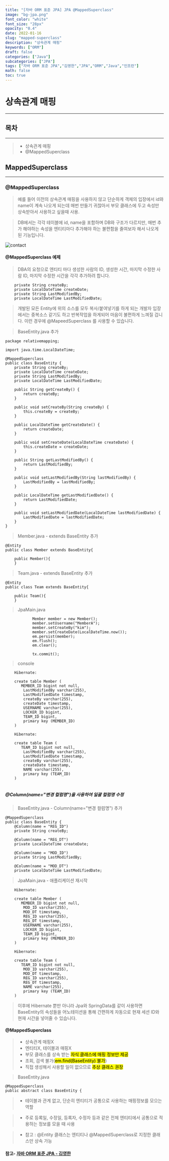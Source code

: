 ```yaml
---
title: "[자바 ORM 표준 JPA] JPA @MappedSuperclass"
image: "bg-jpa.png"
font_color: "white"
font_size: "28px"
opacity: "0.4"
date: 2022-01-16
slug: "mapped-superclass"
description: "상속관계 매핑"	
keywords: ["ORM"]
draft: false
categories: ["Java"]
subcategories: ["JPA"]
tags: ["자바 ORM 표준 JPA","김영한","JPA","ORM","Java","인프런"]
math: false
toc: true
---
```



# 상속관계 매핑
-------------

## 목차
-------------
> - 상속관계 매핑
> - @MappedSuperclass

## MappedSuperclass
-------------

### @MappedSuperclass

> 예를 들어 이전의 상속관계 매핑을 사용하지 않고 단순하게 객체의 입장에서 id와 name이 계속 나오게 되는데 매번 만들기 귀찮아서 부모 클래스에 두고 속성만 상속받아서 사용하고 싶을때 사용. <br>

> DB에서는 각각 테이블에 id, name을 포함하며 DB와 구조가 다르지만, 매번 추가 해야하는 속성을 엔티티마다 추가해야 하는 불편함을 줄여보자 해서 나오게 된 기능입니다. 

![contact](/images/develop/backend/orm-jpa-basic/mapped-superclass/img-001.png)

#### @MappedSuperclass 예제
> DBA의 요청으로 엔티티 마다 생성한 사람의 ID, 생성한 시간, 마지막 수정한 사람 ID, 마지막 수정한 시간을 각각 추가하려 합니다. 

```
    private String createBy;
    private LocalDateTime createDate;
    private String LastModifiedBy;
    private LocalDateTime LastModifiedDate;
```

> 개발된 모든 Entity에 위의 소스를 모두 복사/붙여넣기를 하게 되는 개발자 입장에서는 중복소스 같기도 하고 반복작업을 하게되어 마음이 불편하게 느껴질 겁니다. 이런 경우에 @MapeedSuperclass 를 사용할 수 있습니다. 

> BaseEntity.java 추가

```
package relativemapping;

import java.time.LocalDateTime;

@MappedSuperclass
public class BaseEntity {
    private String createBy;
    private LocalDateTime createDate;
    private String LastModifiedBy;
    private LocalDateTime LastModifiedDate;

    public String getCreateBy() {
        return createBy;
    }

    public void setCreateBy(String createBy) {
        this.createBy = createBy;
    }

    public LocalDateTime getCreateDate() {
        return createDate;
    }

    public void setCreateDate(LocalDateTime createDate) {
        this.createDate = createDate;
    }

    public String getLastModifiedBy() {
        return LastModifiedBy;
    }

    public void setLastModifiedBy(String lastModifiedBy) {
        LastModifiedBy = lastModifiedBy;
    }

    public LocalDateTime getLastModifiedDate() {
        return LastModifiedDate;
    }

    public void setLastModifiedDate(LocalDateTime lastModifiedDate) {
        LastModifiedDate = lastModifiedDate;
    }
}

```

> Member.java - extends BaseEntity 추가

```
@Entity
public class Member extends BaseEntity{
    
    public Member(){
    }
```

> Team.java - extends BaseEntity 추가

```
@Entity
public class Team extends BaseEntity{
    
    public Team(){
    }
```

> JpaMain.java

```
            Member member = new Member();
            member.setUsername("MemberA");
            member.setCreateBy("kim");
            member.setCreateDate(LocalDateTime.now());
            em.persist(member);
            em.flush();
            em.clear();

            tx.commit();
```

> console

```
    Hibernate: 
    
    create table Member (
       MEMBER_ID bigint not null,
        LastModifiedBy varchar(255),
        LastModifiedDate timestamp,
        createBy varchar(255),
        createDate timestamp,
        USERNAME varchar(255),
        LOCKER_ID bigint,
        TEAM_ID bigint,
        primary key (MEMBER_ID)
    )
    
    Hibernate: 
    
    create table Team (
       TEAM_ID bigint not null,
        LastModifiedBy varchar(255),
        LastModifiedDate timestamp,
        createBy varchar(255),
        createDate timestamp,
        NAME varchar(255),
        primary key (TEAM_ID)
    )
    
```

##### @Column(name="변경 컬럼명")을 사용하여 일괄 컬럼명 수정

> BaseEntity.java - Column(name="변경 컬럼명") 추가

```
@MappedSuperclass
public class BaseEntity {
    @Column(name = "REG_ID")
    private String createBy;

    @Column(name = "REG_DT")
    private LocalDateTime createDate;

    @Column(name = "MOD_ID")
    private String LastModifiedBy;

    @Column(name = "MOD_DT")
    private LocalDateTime LastModifiedDate;
```

> JpaMain.java - 애플리케이션 재시작


```
	Hibernate: 
    
    create table Member (
       MEMBER_ID bigint not null,
        MOD_ID varchar(255),
        MOD_DT timestamp,
        REG_ID varchar(255),
        REG_DT timestamp,
        USERNAME varchar(255),
        LOCKER_ID bigint,
        TEAM_ID bigint,
        primary key (MEMBER_ID)
    )
    
    Hibernate: 
    
    create table Team (
       TEAM_ID bigint not null,
        MOD_ID varchar(255),
        MOD_DT timestamp,
        REG_ID varchar(255),
        REG_DT timestamp,
        NAME varchar(255),
        primary key (TEAM_ID)
    )
```

> 이후에 Hibernate 뿐만 아니라 Jpa와 SpringData를 같이 사용하면 BaseEntity의 속성들을 어노테이션을 통해 간편하게 자동으로 현재 세션 ID와 현재 시간을 넣어줄 수 있습니다.

#### @MappedSuperclass 
> - 상속관계 매핑X
> - 엔티티X, 테이블과 매핑X
> - 부모 클래스를 상속 받는 <mark>자식 클래스에 매핑 정보만 제공</mark> 
> - 조회, 검색 불가(<mark>em.find(BaseEntity) 불가</mark>)
> - 직접 생성해서 사용할 일이 없으므로 <mark>추상 클래스 권장</mark>

> BaseEntity.java

>

```
@MappedSuperclass
public abstract class BaseEntity {

```

> - 테이블과 관계 없고, 단순히 엔티티가 공통으로 사용하는 매핑정보를 모으는 역할

> - 주로 등록일, 수정일, 등록자, 수정자 등과 같은 전체 엔티티에서 공통으로 적용하는 정보를 모을 때 사용

> - 참고 : @Entity 클래스는 엔티티나 @MappedSuperclass로 지정한 클래스만 상속 가능



#### 참고- <a href="https://www.inflearn.com/course/ORM-JPA-Basic">자바 ORM 표준 JPA - 김영한</a>
